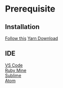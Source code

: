 # Prerequisite

## Installation
[Follow this](https://www.digitalocean.com/community/tutorials/how-to-install-ruby-on-rails-with-rvm-on-ubuntu-18-04)
[Yarn Download](https://classic.yarnpkg.com/en/docs/install/#debian-stable)


## IDE
[VS Code](https://code.visualstudio.com/download)<br>
[Ruby Mine](https://www.jetbrains.com/ruby/download/#section=linux)<br>
[Sublime](https://www.sublimetext.com/)<br>
[Atom](https://atom.io/)<br>
